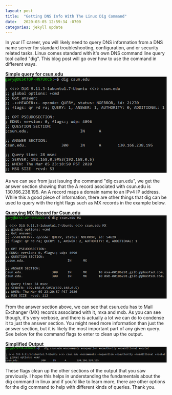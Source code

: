 ```yaml
---
layout: post
title:  "Getting DNS Info With The Linux Dig Command"
date:   2020-03-05 12:59:34 -0700
categories: jekyll update
---
```

In your IT career, you will likely need to query DNS information from a DNS name server for standard troubleshooting, configuration, and or security related tasks.
Linux comes standard with it's own DNS command line query tool called "dig".  This blog post will go over how to use the command in different ways.

**Simple query for csun.edu**
![Alt](/photos/dig1.PNG "dig1")

As we can see from just issuing the command "dig csun.edu", we get the answer section showing that the A record asociated with csun.edu is 130.166.238.195.  An A record maps a domain name to an IPv4 IP address.  While this a good piece of information, there are other things that dig can be used to query with the right flags such as MX records in the example below.

**Querying MX Record for Csun.edu**
![Alt](/photos/dig2.PNG "dig2")

From the answer section above, we can see that csun.edu has to Mail Exchanger (MX) records associated with it, mxa and mxb.  As you can see though, it's very verbose, and there is actually a lot we can do to condense it to just the answer section.  You might need more information than just the answer section, but it is likely the most important part of any given query.  See below for the command flags to enter to clean up the output.

**Simplified Output**
![Alt](/photos/dig3.PNG "dig3")

These flags clean up the other sections of the output that you saw previously.  I hope this helps in understanding the fundamentals about the dig command in linux and if you'd like to learn more, there are other options for the dig command to help with different kinds of queries.  Thank you.